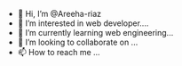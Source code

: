 - 👋 Hi, I’m @Areeha-riaz
- 👀 I’m interested in web developer....
- 🌱 I’m currently learning web engineering...
- 💞️ I’m looking to collaborate on ...
- 📫 How to reach me ...

<!---
Areeha-riaz/Areeha-riaz is a ✨ special ✨ repository because its `README.md` (this file) appears on your GitHub profile.
You can click the Preview link to take a look at your changes.
--->
